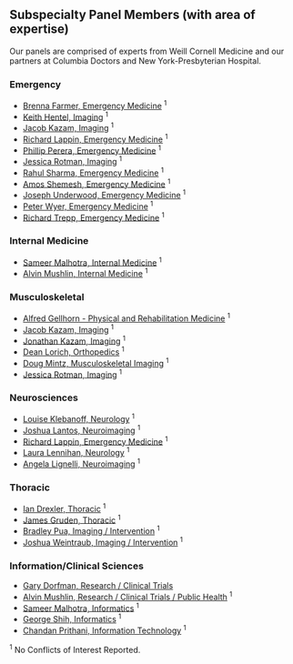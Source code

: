 ## Subspecialty Panel Members (with area of expertise)

Our panels are comprised of experts from Weill Cornell Medicine and our partners at Columbia Doctors and New York-Presbyterian Hospital.


### Emergency
* [Brenna Farmer, Emergency Medicine](https://weillcornell.org/bmfarmer) <sup>1</sup>
* [Keith Hentel, Imaging](https://weillcornell.org/khentel) <sup>1</sup>
* [Jacob Kazam, Imaging](https://weillcornell.org/j-jacob-kazam-md) <sup>1</sup>
* [Richard Lappin, Emergency Medicine](https://weillcornell.org/rilappin) <sup>1</sup>
* [Phillip Perera, Emergency Medicine](http://vivo.med.cornell.edu/display/cwid-pererap) <sup>1</sup>
* [Jessica Rotman, Imaging](https://weillcornell.org/jessica-rotman-md) <sup>1</sup>
* [Rahul Sharma, Emergency Medicine](https://weillcornell.org/rsharma) <sup>1</sup>
* [Amos Shemesh, Emergency Medicine](https://weillcornell.org/amos-shemesh-md) <sup>1</sup>
* [Joseph Underwood, Emergency Medicine](https://www.nyp.org/physician/junderwood) <sup>1</sup>
* [Peter Wyer, Emergency Medicine](https://www.emergencymedicine.columbia.edu/profile/peter-c-wyer-md) <sup>1</sup>
* [Richard Trepp, Emergency Medicine](https://www.columbiadoctors.org/richard-c-trepp-md) <sup>1</sup>

### Internal Medicine
* [Sameer Malhotra, Internal Medicine](https://weillcornell.org/smalhotra) <sup>1</sup>
* [Alvin Mushlin, Internal Medicine](https://weillcornell.org/amushlin) <sup>1</sup>

### Musculoskeletal
* [Alfred Gellhorn - Physical and Rehabilitation Medicine](https://weillcornell.org/acgellhorn) <sup>1</sup>
* [Jacob Kazam, Imaging](https://weillcornell.org/j-jacob-kazam-md) <sup>1</sup>
* [Jonathan Kazam, Imaging](https://www.nyp.org/physician/jkazam) <sup>1</sup>
* [Dean Lorich, Orthopedics](http://vivo.med.cornell.edu/display/person656074) <sup>1</sup>
* [Doug Mintz, Musculoskeletal Imaging](https://www.hss.edu/physicians_mintz-douglas.asp) <sup>1</sup>
* [Jessica Rotman, Imaging](https://weillcornell.org/jessica-rotman-md) <sup>1</sup>

### Neurosciences
* [Louise Klebanoff, Neurology](https://weillcornell.org/lklebanoff) <sup>1</sup>
* [Joshua Lantos, Neuroimaging](https://weillcornell.org/jlantos) <sup>1</sup>
* [Richard Lappin, Emergency Medicine](https://weillcornell.org/rilappin) <sup>1</sup>
* [Laura Lennihan, Neurology](https://www.columbiadoctors.org/laura-lennihan-md) <sup>1</sup>
* [Angela Lignelli, Neuroimaging](https://www.columbiadoctors.org/angela-lignelli-md) <sup>1</sup>

### Thoracic
* [Ian Drexler, Thoracic](http://vivo.med.cornell.edu/display/cwid-ird7002) <sup>1</sup>
* [James Gruden, Thoracic](https://weillcornell.org/jfgruden) <sup>1</sup>
* [Bradley Pua, Imaging / Intervention](https://weillcornell.org/bpua) <sup>1</sup>
* [Joshua Weintraub, Imaging / Intervention](https://www.columbiadoctors.org/joshua-l-weintraub-md) <sup>1</sup>

### Information/Clinical Sciences
* [Gary Dorfman, Research / Clinical Trials](http://vivo.med.cornell.edu/display/cwid-gsd2005)
* [Alvin Mushlin, Research / Clinical Trials / Public Health](https://weillcornell.org/amushlin) <sup>1</sup>
* [Sameer Malhotra, Informatics](https://weillcornell.org/smalhotra) <sup>1</sup>
* [George Shih, Informatics](https://weillcornell.org/gshih) <sup>1</sup>
* [Chandan Prithani, Information Technology](https://www.linkedin.com/in/chandan-prithiani-a68b434) <sup>1</sup>

<!-- * [Natasha Desai, Emergency/Sports Medicine](http://vesta.cumc.columbia.edu/ortho/facdb/profile/profile.php?id=nd2498) <sup>1</sup>
* [Biren Bhatt, Emergency Medicine](https://www.nyp.org/physician/babhatt) <sup>1</sup>
* [Fereshteh Sani, Emergency Medicine](https://www.nyp.org/physician/fsani) <sup>1</sup> -->
<!-- * [Andrew Einstein, Cardiac Imaging](https://www.nyp.org/physician/ajeinstein) <sup>1</sup>
* [James Min, Cardiac Imaging](http://vivo.med.cornell.edu/display/cwid-jkm2001) <sup>1</sup>
* [Jonathan Weinsaft, Cardiac Imaging](http://vivo.med.cornell.edu/display/cwid-jww2001) <sup>1</sup>
* [Quynh Truong, Cardiac Imaging](http://vivo.med.cornell.edu/display/cwid-qat9001) <sup>1</sup>
* [Robert Kim, Cardiology](https://weillcornell.org/robertjkim) <sup>1</sup> -->

<sup>1</sup> No Conflicts of Interest Reported.

<script type='text/javascript'>
var links = document.links;

for (var i = 0; i < links.length; i++) {
  if (links[i].hostname != window.location.hostname) {
    links[i].target = '_blank';
  }
}
</script>

  [aucbackpain]: https://docs.google.com/spreadsheets/d/1fGB72y4sQ1a4cjbkFmkx7XH1p6dprUG_36_3hLZ-wOU/edit#gid=813947164
